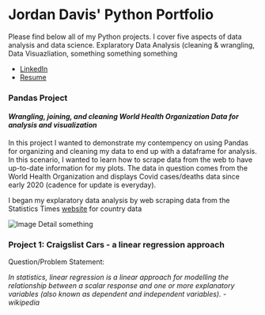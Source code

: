 # Jordan Davis' Python Portfolio
Please find below all of my Python projects. I cover five aspects of data analysis and data science. Explaratory Data Analysis (cleaning & wrangling, Data Visuazliation, something something something
<br>
* [LinkedIn](https://www.linkedin.com/in/jordandavis0112/)
* [Resume](https://github.com/JdGithub0112/Jordan-Davis---Portfolio/blob/main/JordanDavis_Resume_2022.pdf)


### Pandas Project
#### *Wrangling, joining, and cleaning World Health Organization Data for analysis and visualization*
In this project I wanted to demonstrate my contempency on using Pandas for organizing and cleaning my data to end up with a dataframe for analysis. In this scenario, I wanted to learn how to scrape data from the web to have up-to-date information for my plots. The data in question comes from the World Health Organization and displays Covid cases/deaths data since early 2020 (cadence for update is everyday).

I began my explaratory data analysis by web scraping data from the Statistics Times [website](https://statisticstimes.com/geography/countries-by-continents.php) for country data

![Image Detail](https://github.com/JdGithub0112/Jordans-Portfolio/blob/main/images/Project1_fig1.png)
something

### Project 1: Craigslist Cars - a linear regression approach
Question/Problem Statement:

*In statistics, linear regression is a linear approach for modelling the relationship between a scalar response and one or more explanatory variables (also known as dependent and independent variables). - wikipedia*
